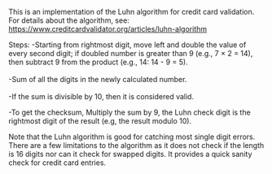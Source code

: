 This is an implementation of the Luhn algorithm for credit card validation.
For details about the algorithm, see: https://www.creditcardvalidator.org/articles/luhn-algorithm

Steps:
-Starting from rightmost digit, move left and double the value of every second digit; if doubled number is greater than 9 (e.g., 7 × 2 = 14), then subtract 9 from the product (e.g., 14: 14 - 9 = 5). <br>  
-Sum of all the digits in the newly calculated number. <br>  
-If the sum is divisible by 10, then it is considered valid. <br>  

-To get the checksum, Multiply the sum by 9, the Luhn check digit is the rightmost digit of the result (e.g, the result modulo 10).

Note that the Luhn algorithm is good for catching most single digit errors. 
There are a few limitations to the algorithm as it does not check if the length is 16 digits nor can it check for swapped digits.
It provides a quick sanity check for credit card entries.
